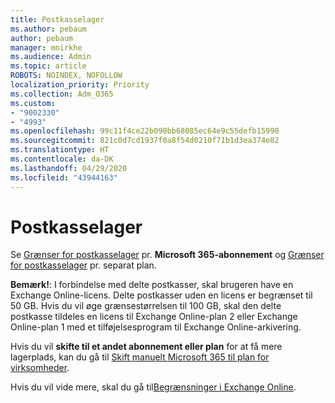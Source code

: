 ```yaml
---
title: Postkasselager
ms.author: pebaum
author: pebaum
manager: mnirkhe
ms.audience: Admin
ms.topic: article
ROBOTS: NOINDEX, NOFOLLOW
localization_priority: Priority
ms.collection: Adm_O365
ms.custom:
- "9002330"
- "4993"
ms.openlocfilehash: 99c11f4ce22b090bb68085ec64e9c55defb15990
ms.sourcegitcommit: 821c0d7cd1937f0a8f54d0210f71b1d3ea374e82
ms.translationtype: HT
ms.contentlocale: da-DK
ms.lasthandoff: 04/29/2020
ms.locfileid: "43944163"
---
```

# <a name="mailbox-storage"></a>Postkasselager

Se [Grænser for postkasselager](https://docs.microsoft.com/office365/servicedescriptions/exchange-online-service-description/exchange-online-limits#mailbox-storage-limits) pr. **Microsoft 365-abonnement** og [Grænser for postkasselager](https://docs.microsoft.com/office365/servicedescriptions/exchange-online-service-description/exchange-online-limits#storage-limits-across-standalone-plans) pr. separat plan. 

**Bemærk!**: I forbindelse med delte postkasser, skal brugeren have en Exchange Online-licens. Delte postkasser uden en licens er begrænset til 50 GB. Hvis du vil øge grænsestørrelsen til 100 GB, skal den delte postkasse tildeles en licens til Exchange Online-plan 2 eller Exchange Online-plan 1 med et tilføjelsesprogram til Exchange Online-arkivering.

Hvis du vil **skifte til et andet abonnement eller plan** for at få mere lagerplads, kan du gå til [Skift manuelt Microsoft 365 til plan for virksomheder](https://docs.microsoft.com/microsoft-365/commerce/subscriptions/switch-plans-manually?view=o365-worldwide).

Hvis du vil vide mere, skal du gå til[Begrænsninger i Exchange Online](https://docs.microsoft.com/office365/servicedescriptions/exchange-online-service-description/exchange-online-limits).
